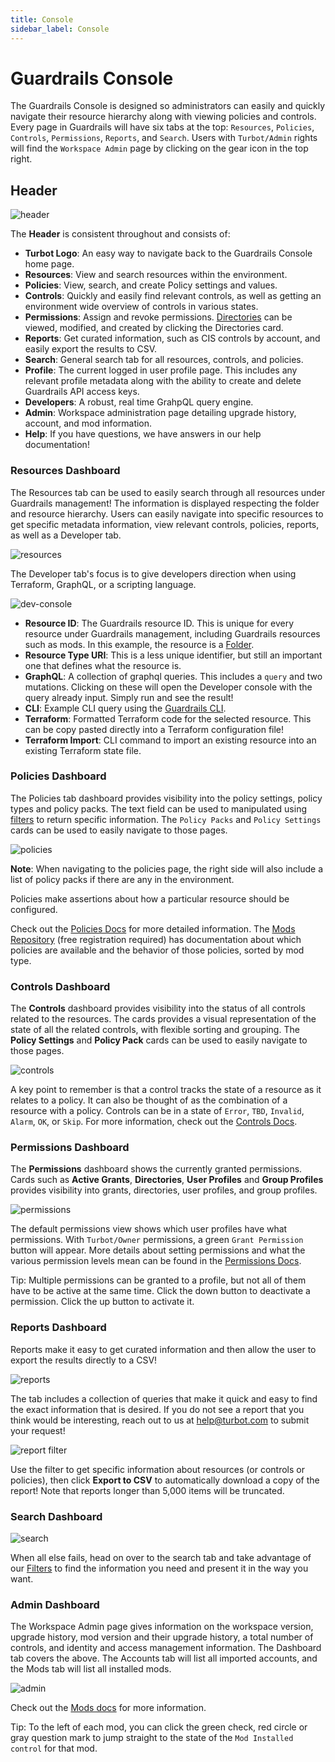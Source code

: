```yaml
---
title: Console
sidebar_label: Console
---
```


# Guardrails Console

The Guardrails Console is designed so administrators can easily and quickly navigate
their resource hierarchy along with viewing policies and controls. Every page in
Guardrails will have six tabs at the top: `Resources`, `Policies`, `Controls`,
`Permissions`, `Reports`, and `Search`. Users with `Turbot/Admin` rights will
find the `Workspace Admin` page by clicking on the gear icon in the top right.

## Header

![header](/images/docs/guardrails/header-apollo.png)

The **Header** is consistent throughout and consists of:

- **Turbot Logo**: An easy way to navigate back to the Guardrails Console home page.
- **Resources**: View and search resources within the environment.
- **Policies**: View, search, and create Policy settings and values.
- **Controls**: Quickly and easily find relevant controls, as well as getting an
  environment wide overview of controls in various states.
- **Permissions**: Assign and revoke permissions.
  [Directories](guides/directories) can be viewed, modified, and created by
  clicking the Directories card.
- **Reports**: Get curated information, such as CIS controls by account, and
  easily export the results to CSV.
- **Search**: General search tab for all resources, controls, and policies.
- **Profile**: The current logged in user profile page. This includes any
  relevant profile metadata along with the ability to create and delete Guardrails
  API access keys.
- **Developers**: A robust, real time GrahpQL query engine.
- **Admin**: Workspace administration page detailing upgrade history, account,
  and mod information.
- **Help**: If you have questions, we have answers in our help documentation!

<!-- <br />

### Navigation Bar

The **Navigation Bar** allows you traverse the various Turbot hierarchies via Filters.  Selecting items in the Navigation Bar will update the current filter(s) in the active window.  While you will most commonly navigate the resource hierarchy, you can also filter by Control Category, Control Type, Policy Type, Resource Category, or Resource Type.
![nav bar](/images/docs/guardrails/nav-bar.png)

<br /> -->

<!-- ### Active Window

The **Active Window** shows the details for items in the current filter.  The currently active filter(s) are shown at the top.
![active window](/images/docs/guardrails/active-window.png)

This section is further broken up into the following panes:

* The **Overview** shows the details for the selected resource, as well as summary information about the controls and recent activities for the item.
![overview](/images/docs/guardrails/overview.png)

* The **Activity** pane lists the notifications for this resource.  This provides an audit of all the activities performed on this resource, including changes to the cloud resources since discovery, as well as updates to Turbot policies and permissions. Click an item in the list to see more detailed information about the change.
![activity](/images/docs/guardrails/activity.png) -->

### Resources Dashboard

The Resources tab can be used to easily search through all resources under
Guardrails management! The information is displayed respecting the folder and
resource hierarchy. Users can easily navigate into specific resources to get
specific metadata information, view relevant controls, policies, reports, as
well as a Developer tab.

![resources](/images/docs/guardrails/turbot_example_company_resources.png)

The Developer tab's focus is to give developers direction when using Terraform,
GraphQL, or a scripting language.

![dev-console](/images/docs/guardrails/dev-console.png)

- **Resource ID**: The Guardrails resource ID. This is unique for every resource
  under Guardrails management, including Guardrails resources such as mods. In this
  example, the resource is a [Folder](concepts/resources/hierarchy#folders).
- **Resource Type URI**: This is a less unique identifier, but still an
  important one that defines what the resource is.
- **GraphQL**: A collection of graphql queries. This includes a `query` and two
  mutations. Clicking on these will open the Developer console with the query
  already input. Simply run and see the result!
- **CLI**: Example CLI query using the [Guardrails CLI](reference/terraform).
- **Terraform**: Formatted Terraform code for the selected resource. This can be
  copy pasted directly into a Terraform configuration file!
- **Terraform Import**: CLI command to import an existing resource into an
  existing Terraform state file.

### Policies Dashboard

The Policies tab dashboard provides visibility into the policy settings, policy
types and policy packs. The text field can be used to manipulated using
[filters](reference/filters/policies) to return specific information. The
`Policy Packs` and `Policy Settings` cards can be used to easily navigate to
those pages.

![policies](/images/docs/guardrails/turbot_example_company_policies.png)

**Note**: When navigating to the policies page, the right side will also include
a list of policy packs if there are any in the environment.

Policies make assertions about how a particular resource should be configured.

Check out the [Policies Docs](concepts/policies) for more detailed information.
The [Mods Repository](mods) (free registration required) has documentation about
which policies are available and the behavior of those policies, sorted by mod
type.

### Controls Dashboard

The **Controls** dashboard provides visibility into the status of all controls
related to the resources. The cards provides a visual representation of the
state of all the related controls, with flexible sorting and grouping. The
**Policy Settings** and **Policy Pack** cards can be used to easily navigate to
those pages.

![controls](/images/docs/guardrails/turbot_example_company_controls.png)

A key point to remember is that a control tracks the state of a resource as it
relates to a policy. It can also be thought of as the combination of a resource
with a policy. Controls can be in a state of `Error`, `TBD`, `Invalid`, `Alarm`,
`OK`, or `Skip`. For more information, check out the
[Controls Docs](concepts/controls).

### Permissions Dashboard

The **Permissions** dashboard shows the currently granted permissions. Cards
such as **Active Grants**, **Directories**, **User Profiles** and **Group
Profiles** provides visibility into grants, directories, user profiles, and
group profiles.

![permissions](/images/docs/guardrails/turbot_example_company_permissions.png)

The default permissions view shows which user profiles have what permissions.
With `Turbot/Owner` permissions, a green `Grant Permission` button will appear.
More details about setting permissions and what the various permission levels
mean can be found in the [Permissions Docs](concepts/iam/permissions).

Tip: Multiple permissions can be granted to a profile, but not all of them have
to be active at the same time. Click the down button to deactivate a permission.
Click the up button to activate it.

### Reports Dashboard

Reports make it easy to get curated information and then allow the user to
export the results directly to a CSV!

![reports](/images/docs/guardrails/turbot_example_company_reports.png)

The tab includes a collection of queries that make it quick and easy to find the
exact information that is desired. If you do not see a report that you think
would be interesting, reach out to us at
[help@turbot.com](mailto:help@turbot.com) to submit your request!

![report filter](/images/docs/guardrails/turbot_example_company_reports_filter.png)

Use the filter to get specific information about resources (or controls or
policies), then click **Export to CSV** to automatically download a copy of the
report! Note that reports longer than 5,000 items will be truncated.

### Search Dashboard

![search](/images/docs/guardrails/turbot_example_company_search.png)

When all else fails, head on over to the search tab and take advantage of our
[Filters](reference/filter) to find the information you need and present it in
the way you want.

### Admin Dashboard

The Workspace Admin page gives information on the workspace version, upgrade
history, mod version and their upgrade history, a total number of controls, and
identity and access management information. The Dashboard tab covers the above.
The Accounts tab will list all imported accounts, and the Mods tab will list all
installed mods.

![admin](/images/docs/guardrails/turbot_example_company_admin.png)

Check out the [Mods docs](mods) for more information.

Tip: To the left of each mod, you can click the green check, red circle or gray
question mark to jump straight to the state of the `Mod Installed control` for
that mod.
